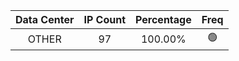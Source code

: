 | Data Center | IP Count | Percentage | Freq |
|:------------:|:--------:|:-----------:|:-----:|
| OTHER | 97 | 100.00% | 🟢 |